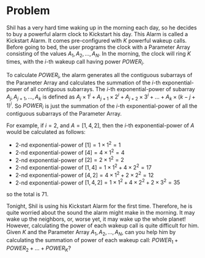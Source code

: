 # Problem

Shil has a very hard time waking up in the morning each day, so he decides to buy a powerful alarm clock to Kickstart his day. This Alarm is called a Kickstart Alarm. It comes pre-configured with $K$ powerful wakeup calls. Before going to bed, the user programs the clock with a Parameter Array consisting of the values $A_1, A_2, ..., A_N$. In the morning, the clock will ring $K$ times, with the $i$-th wakeup call having power $POWER_i$.

To calculate $POWER_i$, the alarm generates all the contiguous subarrays of the Parameter Array and calculates the summation of the $i$-th exponential-power of all contiguous subarrays. The $i$-th exponential-power of subarray $A_j, A_{j+1}, ..., A_k$ is defined as $A_j × 1^i + A_{j+1} × 2^i + A_{j+2} × 3^i + ... + A_k × (k-j+1)^i$. So $POWER_i$ is just the summation of the $i$-th exponential-power of all the contiguous subarrays of the Parameter Array.

For example, if $i = 2$, and $A = [1, 4, 2]$, then the $i$-th exponential-power of $A$ would be calculated as follows:

- 2-nd exponential-power of $[1] = 1 × 1^2 = 1$
- 2-nd exponential-power of $[4] = 4 × 1^2 = 4$
- 2-nd exponential-power of $[2] = 2 × 1^2 = 2$
- 2-nd exponential-power of $[1, 4] = 1 × 1^2 + 4 × 2^2 = 17$
- 2-nd exponential-power of $[4, 2] = 4 × 1^2 + 2 × 2^2 = 12$
- 2-nd exponential-power of $[1, 4, 2] = 1 × 1^2 + 4 × 2^2 + 2 × 3^2 = 35$

so the total is 71.

Tonight, Shil is using his Kickstart Alarm for the first time. Therefore, he is quite worried about the sound the alarm might make in the morning. It may wake up the neighbors, or, worse yet, it may wake up the whole planet! However, calculating the power of each wakeup call is quite difficult for him. Given $K$ and the Parameter Array $A_1, A_2, ..., A_N$, can you help him by calculating the summation of power of each wakeup call: $POWER_1 + POWER_2 + ... + POWER_K$?
